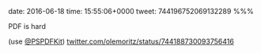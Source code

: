 date: 2016-06-18
time: 15:55:06+0000
tweet: 744196752069132289
%%%

PDF is hard

(use [@PSPDFKit](https://twitter.com/PSPDFKit)) [twitter.com/olemoritz/status/744188730093756416](https://twitter.com/olemoritz/status/744188730093756416)
